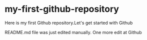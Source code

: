 # my-first-github-repository
Here is my first Github repository.Let's get started with Github

README.md file was just edited manually.
One more edit at Github

